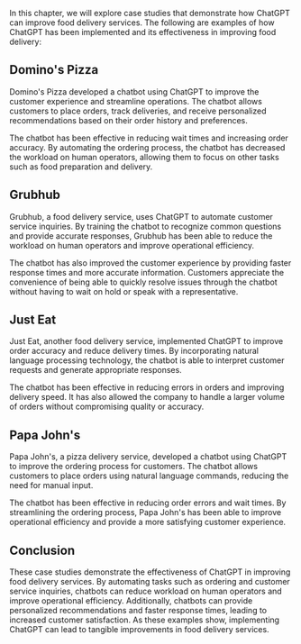

In this chapter, we will explore case studies that demonstrate how ChatGPT can improve food delivery services. The following are examples of how ChatGPT has been implemented and its effectiveness in improving food delivery:

Domino's Pizza
--------------

Domino's Pizza developed a chatbot using ChatGPT to improve the customer experience and streamline operations. The chatbot allows customers to place orders, track deliveries, and receive personalized recommendations based on their order history and preferences.

The chatbot has been effective in reducing wait times and increasing order accuracy. By automating the ordering process, the chatbot has decreased the workload on human operators, allowing them to focus on other tasks such as food preparation and delivery.

Grubhub
-------

Grubhub, a food delivery service, uses ChatGPT to automate customer service inquiries. By training the chatbot to recognize common questions and provide accurate responses, Grubhub has been able to reduce the workload on human operators and improve operational efficiency.

The chatbot has also improved the customer experience by providing faster response times and more accurate information. Customers appreciate the convenience of being able to quickly resolve issues through the chatbot without having to wait on hold or speak with a representative.

Just Eat
--------

Just Eat, another food delivery service, implemented ChatGPT to improve order accuracy and reduce delivery times. By incorporating natural language processing technology, the chatbot is able to interpret customer requests and generate appropriate responses.

The chatbot has been effective in reducing errors in orders and improving delivery speed. It has also allowed the company to handle a larger volume of orders without compromising quality or accuracy.

Papa John's
-----------

Papa John's, a pizza delivery service, developed a chatbot using ChatGPT to improve the ordering process for customers. The chatbot allows customers to place orders using natural language commands, reducing the need for manual input.

The chatbot has been effective in reducing order errors and wait times. By streamlining the ordering process, Papa John's has been able to improve operational efficiency and provide a more satisfying customer experience.

Conclusion
----------

These case studies demonstrate the effectiveness of ChatGPT in improving food delivery services. By automating tasks such as ordering and customer service inquiries, chatbots can reduce workload on human operators and improve operational efficiency. Additionally, chatbots can provide personalized recommendations and faster response times, leading to increased customer satisfaction. As these examples show, implementing ChatGPT can lead to tangible improvements in food delivery services.
